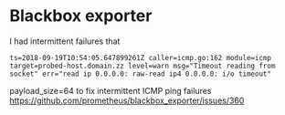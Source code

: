 # Blackbox exporter

I had intermittent failures that 

```
ts=2018-09-19T10:54:05.647899261Z caller=icmp.go:162 module=icmp target=probed-host.domain.zz level=warn msg="Timeout reading from socket" err="read ip 0.0.0.0: raw-read ip4 0.0.0.0: i/o timeout"
```

payload_size=64 to fix intermittent ICMP ping failures
https://github.com/prometheus/blackbox_exporter/issues/360
